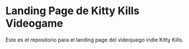 # Landing Page de Kitty Kills Videogame
Este es el repositorio para el landing page del videojuego indie Kitty Kills.
